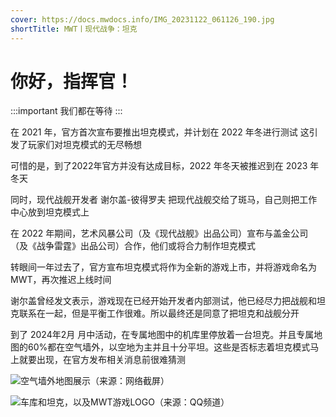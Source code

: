 ```yaml
---
cover: https://docs.mwdocs.info/IMG_20231122_061126_190.jpg
shortTitle: MWT丨现代战争：坦克
---
```


# 你好，指挥官！

:::important 我们都在等待
:::

在 2021 年，官方首次宣布要推出坦克模式，并计划在 2022 年冬进行测试
这引发了玩家们对坦克模式的无尽畅想

可惜的是，到了2022年官方并没有达成目标，2022 年冬天被推迟到在 2023 年冬天

同时，现代战舰开发者  谢尔盖-彼得罗夫  把现代战舰交给了斑马，自己则把工作中心放到坦克模式上

在 2022 年期间，艺术风暴公司（及《现代战舰》出品公司）宣布与盖金公司（及《战争雷霆》出品公司）合作，他们或将合力制作坦克模式

转眼间一年过去了，官方宣布坦克模式将作为全新的游戏上市，并将游戏命名为 MWT，再次推迟上线时间

谢尔盖曾经发文表示，游戏现在已经开始开发者内部测试，他已经尽力把战舰和坦克联系在一起，但是平衡工作很难。所以最终还是同意了把坦克和战舰分开

到了 2024年2月 月中活动，在专属地图中的机库里停放着一台坦克。并且专属地图的60%都在空气墙外，以空地为主并且十分平坦。这些是否标志着坦克模式马上就要出现，在官方发布相关消息前很难猜测

![空气墙外地图展示（来源：网络截屏）](https://github.com/MWDOCS/MW-MWT-DOCS/assets/158984993/04282944-73ca-4d8d-bf95-4e48e64d3175)


![车库和坦克，以及MWT游戏LOGO（来源：QQ频道）](https://docs.mwdocs.info/mwt-logo-tank.png)



